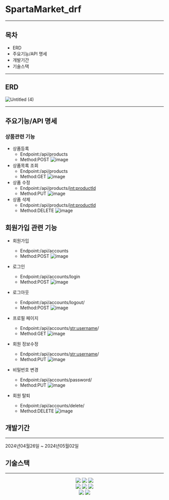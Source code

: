 # SpartaMarket_drf
---
## 목차
* ERD
* 주요기능/API 명세
* 개발기간
* 기술스택

---

## ERD
![Untitled (4)](https://github.com/mellow-mars/spartamarket/assets/142032967/4b353525-969b-489b-bb33-f428a40e131d)

---

## 주요기능/API 명세

### 상품관련 기능
* 상품등록
    * Endpoint:/api/products
    * Method:POST
![image](https://github.com/mellow-mars/spartamarket/assets/142032967/270df0c7-3e08-454e-bcff-bb2d86191c54)
* 상품목록 조회
    * Endpoint:/api/products
    * Method:GET
![image](https://github.com/mellow-mars/spartamarket/assets/142032967/ff3f0fae-fdf2-4491-8706-b33e6e99a3aa)
* 상품 수정
    * Endpoint:/api/products/<int:productId>
    * Method:PUT
![image](https://github.com/mellow-mars/spartamarket/assets/142032967/f1a70933-1668-40a1-af6a-48d7f53cc754)
* 상품 삭제
    * Endpoint:/api/products/<int:productId>
    * Method:DELETE
![image](https://github.com/mellow-mars/spartamarket/assets/142032967/6b22ed09-43f5-4f63-a729-b76a510dad0a)

## 회원가입 관련 기능

* 회원가입
    * Endpoint:/api/accounts 
    * Method:POST
![image](https://github.com/mellow-mars/spartamarket/assets/142032967/d639bf32-b2af-408a-9972-77d7ffafd7e9)
* 로그인
    * Endpoint:/api/accounts/login
    * Method:POST
![image](https://github.com/mellow-mars/spartamarket/assets/142032967/0519856c-cb8b-4a7a-842a-35f5226d29ca)
* 로그아웃
    * Endpoint:/api/accounts/logout/
    * Method:POST
![image](https://github.com/mellow-mars/spartamarket/assets/142032967/83eb16e5-fbef-4ca0-9cd9-6d986c4529e7)

* 프로필 페이지
    * Endpoint:/api/accounts/<str:username>/
    * Method:GET
![image](https://github.com/mellow-mars/spartamarket/assets/142032967/4a07fca9-e9f9-462d-a1a2-e2cefa366fc7)
* 회원 정보수정
    * Endpoint:/api/accounts/<str:username>/
    * Method:PUT
![image](https://github.com/mellow-mars/spartamarket/assets/142032967/ecb47be1-21be-4ab5-86e9-f665913a113b)

* 비밀번호 변경
    * Endpoint:/api/accounts/password/
    * Method:PUT
![image](https://github.com/mellow-mars/spartamarket/assets/142032967/7203aa1c-8278-43cc-a939-a9c45919b583)

* 회원 탈퇴 
    * Endpoint:/api/accounts/delete/
    * Method:DELETE
![image](https://github.com/mellow-mars/spartamarket/assets/142032967/5408ebe9-24ec-40c3-a3ed-251c2b275e1b)

## 개발기간
---
2024년04월26일 ~ 2024년05월02일

## 기술스택
---
<div align="center">
<img src="https://img.shields.io/badge/python-3776AB?style=for-the-badge&logo=python&logoColor=white">
<img src="https://img.shields.io/badge/django-092E20.svg?&style=for-the-badge&logo=django&logoColor=white">
<img src="https://img.shields.io/badge/postman-FF6C37.svg?&style=for-the-badge&logo=postman&logoColor=white">
<br>
<img src="https://img.shields.io/badge/git-F05032?style=for-the-badge&logo=git&logoColor=white">
<img src="https://img.shields.io/badge/github-181717?style=for-the-badge&logo=github&logoColor=white">
<img src="https://img.shields.io/badge/Slack-4A154B?style=for-the-badge&logo=Slack&logoColor=white">
<br>
<img src="https://img.shields.io/badge/notion-000000?style=for-the-badge&logo=notion&logoColor=white">
<img src="https://img.shields.io/badge/google-sheets-34A853?style=for-the-badge&logo=google-sheets&logoColor=white">
